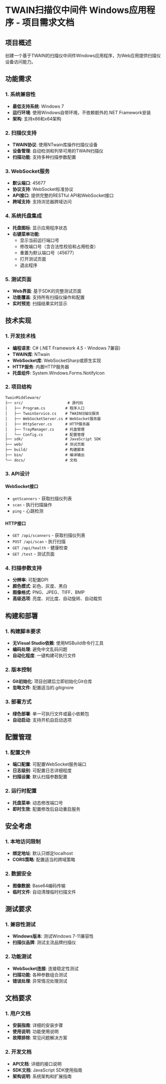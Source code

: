 # TWAIN扫描仪中间件 Windows应用程序 - 项目需求文档

## 项目概述
创建一个基于TWAIN的扫描仪中间件Windows应用程序，为Web应用提供扫描仪设备访问能力。

## 功能需求

### 1. 系统兼容性
- **最低支持系统**: Windows 7
- **运行环境**: 使用Windows自带环境，不依赖额外的.NET Framework安装
- **架构**: 支持x86和x64架构

### 2. 扫描仪支持
- **TWAIN协议**: 使用NTwain库操作扫描仪设备
- **设备管理**: 自动检测和列举可用的TWAIN扫描仪
- **扫描功能**: 支持多种扫描参数配置

### 3. WebSocket服务
- **默认端口**: 45677
- **协议支持**: WebSocket标准协议
- **API接口**: 提供完整的RESTful API和WebSocket接口
- **跨域支持**: 支持浏览器跨域访问

### 4. 系统托盘集成
- **托盘图标**: 显示应用程序状态
- **右键菜单功能**:
  - 显示当前运行端口号
  - 修改端口号（含合法性校验和占用检查）
  - 重置为默认端口号（45677）
  - 打开测试页面
  - 退出程序

### 5. 测试页面
- **Web界面**: 基于SDK的完整测试页面
- **功能覆盖**: 支持所有扫描仪操作和配置
- **实时预览**: 扫描结果实时显示

## 技术实现

### 1. 开发技术栈
- **编程语言**: C# (.NET Framework 4.5 - Windows 7兼容)
- **TWAIN库**: NTwain
- **WebSocket库**: WebSocketSharp或原生实现
- **HTTP服务**: 内置HTTP服务器
- **托盘组件**: System.Windows.Forms.NotifyIcon

### 2. 项目结构
```
TwainMiddleware/
├── src/                    # 源代码
│   ├── Program.cs         # 程序入口
│   ├── TwainService.cs    # TWAIN扫描仪服务
│   ├── WebSocketServer.cs # WebSocket服务器
│   ├── HttpServer.cs      # HTTP服务器
│   ├── TrayManager.cs     # 托盘管理
│   └── Config.cs          # 配置管理
├── sdk/                   # JavaScript SDK
├── web/                   # 测试页面
├── build/                 # 构建脚本
├── bin/                   # 编译输出
└── docs/                  # 文档
```

### 3. API设计

#### WebSocket接口
- `getScanners` - 获取扫描仪列表
- `scan` - 执行扫描操作
- `ping` - 心跳检测

#### HTTP接口
- `GET /api/scanners` - 获取扫描仪列表
- `POST /api/scan` - 执行扫描
- `GET /api/health` - 健康检查
- `GET /test` - 测试页面

### 4. 扫描参数支持
- **分辨率**: 可配置DPI
- **颜色模式**: 彩色、灰度、黑白
- **图像格式**: PNG、JPEG、TIFF、BMP
- **高级选项**: 亮度、对比度、自动旋转、自动裁剪

## 构建和部署

### 1. 构建脚本要求
- **无Visual Studio依赖**: 使用MSBuild命令行工具
- **编码处理**: 避免中文乱码问题
- **自动化程度**: 一键构建可执行文件

### 2. 版本控制
- **Git初始化**: 项目创建后立即初始化Git仓库
- **忽略文件**: 配置适当的.gitignore

### 3. 部署方式
- **绿色部署**: 单一可执行文件或最小依赖包
- **自动启动**: 支持开机自启动选项

## 配置管理

### 1. 配置文件
- **端口配置**: 可配置WebSocket服务端口
- **日志级别**: 可配置日志详细程度
- **扫描设置**: 默认扫描参数配置

### 2. 运行时配置
- **托盘菜单**: 动态修改端口号
- **即时生效**: 配置修改后自动重启服务

## 安全考虑

### 1. 本地访问限制
- **绑定地址**: 默认只绑定localhost
- **CORS策略**: 配置适当的跨域策略

### 2. 数据安全
- **图像数据**: Base64编码传输
- **临时文件**: 自动清理临时扫描文件

## 测试要求

### 1. 兼容性测试
- **Windows版本**: 测试Windows 7-11兼容性
- **扫描仪品牌**: 测试主流品牌扫描仪

### 2. 功能测试
- **WebSocket连接**: 连接稳定性测试
- **扫描功能**: 各种参数组合测试
- **错误处理**: 异常情况处理测试

## 文档要求

### 1. 用户文档
- **安装指南**: 详细的安装步骤
- **使用说明**: 功能使用说明
- **故障排除**: 常见问题解决方案

### 2. 开发文档
- **API文档**: 详细的接口说明
- **SDK文档**: JavaScript SDK使用指南
- **架构说明**: 系统架构和扩展指南


